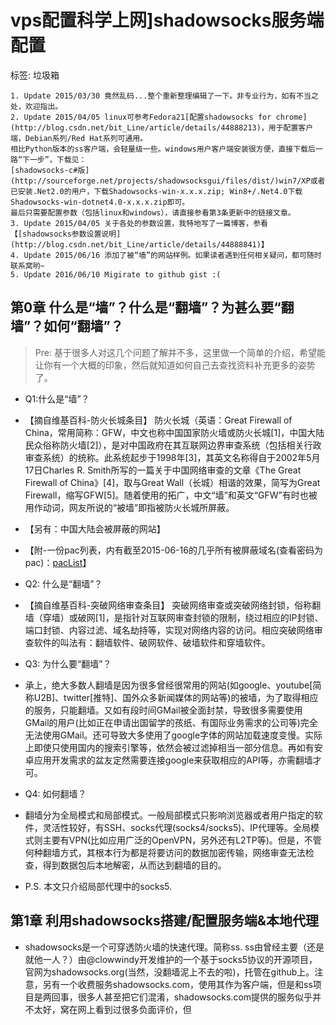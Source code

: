 # vps配置科学上网]shadowsocks服务端配置

标签: 垃圾箱

```
1. Update 2015/03/30 竟然乱码...整个重新整理编辑了一下。非专业行为，如有不当之处，欢迎指出。
2. Update 2015/04/05 linux可参考Fedora21[配置shadowsocks for chrome](http://blog.csdn.net/bit_Line/article/details/44888213)，用于配置客户端，Debian系列/Red Hat系列可通用。
相比Python版本的ss客户端，会轻量级一些。windows用户客户端安装很方便，直接下载后一路“下一步”，下载见：
[shadowsocks-c#版](http://sourceforge.net/projects/shadowsocksgui/files/dist/)win7/XP或者已安装.Net2.0的用户，下载Shadowsocks-win-x.x.x.zip; Win8+/.Net4.0下载Shadowsocks-win-dotnet4.0-x.x.x.zip即可。
最后只需要配置参数（包括linux和windows），请直接参看第3条更新中的链接文章。
3. Update 2015/04/05 关于各处的参数设置，我特地写了一篇博客，参看 【[shadowsocks参数设置说明](http://blog.csdn.net/bit_Line/article/details/44888841)】
4. Update 2015/06/16 添加了被“墙”的网站样例。如果读者遇到任何相关疑问，都可随时联系窝哟~
5. Update 2016/06/10 Migirate to github gist :(
```

## 第0章 什么是“墙”？什么是“翻墙”？为甚么要“翻墙”？如何“翻墙”？
> Pre: 基于很多人对这几个问题了解并不多，这里做一个简单的介绍，希望能让你有一个大概的印象，然后就知道如何自己去查找资料补充更多的姿势了。

- Q1:什么是“墙”？
 - 【摘自维基百科-防火长城条目】
  防火长城（英语：Great Firewall of China，常用简称：GFW，中文也称中国国家防火墙或防火长城[1]，中国大陆民众俗称防火墙[2]），是对中国政府在其互联网边界审查系统（包括相关行政审查系统）的统称。此系统起步于1998年[3]，其英文名称得自于2002年5月17日Charles R. Smith所写的一篇关于中国网络审查的文章《The Great Firewall of China》[4]，取与Great Wall（长城）相谐的效果，简写为Great Firewall，缩写GFW[5]。随着使用的拓广，中文“墙”和英文“GFW”有时也被用作动词，网友所说的“被墙”即指被防火长城所屏蔽。
 - 【另有：中国大陆会被屏蔽的网站】
 - 【附-一份pac列表，内有截至2015-06-16的几乎所有被屏蔽域名(查看密码为pac)：[pacList](http://pastebin.centos.org/46591/54782614/)】
- Q2: 什么是“翻墙”？
 - 【摘自维基百科-突破网络审查条目】
  突破网络审查或突破网络封锁，俗称翻墙（穿墙）或破网[1]，是指针对互联网审查封锁的限制，绕过相应的IP封锁、端口封锁、内容过滤、域名劫持等，实现对网络内容的访问。相应突破网络审查软件的叫法有：翻墙软件、破网软件、破墙软件和穿墙软件。
- Q3: 为什么要“翻墙”？
 - 承上，绝大多数人翻墙是因为很多曾经很常用的网站(如google、youtube[简称U2B]、twitter[推特]、国外众多新闻媒体的网站等)的被墙，为了取得相应的服务，只能翻墙。又如有段时间GMail被全面封禁，导致很多需要使用GMail的用户(比如正在申请出国留学的孩纸、有国际业务需求的公司等)完全无法使用GMail。还可导致大多使用了google字体的网站加载速度变慢。实际上即使只使用国内的搜索引擎等，依然会被过滤掉相当一部分信息。再如有安卓应用开发需求的盆友定然需要连接google来获取相应的API等，亦需翻墙才可。
- Q4: 如何翻墙？
 - 翻墙分为全局模式和局部模式。一般局部模式只影响浏览器或者用户指定的软件，灵活性较好，有SSH、socks代理(socks4/socks5)、IP代理等。全局模式则主要有VPN(比如应用广泛的OpenVPN，另外还有L2TP等)。但是，不管何种翻墙方式，其根本行为都是将要访问的数据加密传输，网络审查无法检查，得到数据包后本地解密，从而达到翻墙的目的。

 - P.S. 本文只介绍局部代理中的socks5.

## 第1章 利用shadowsocks搭建/配置服务端&本地代理
- shadowsocks是一个可穿透防火墙的快速代理。简称ss.
ss由曾经主要（还是就他一人？）由@clowwindy开发维护的一个基于socks5协议的开源项目，官网为shadowsocks.org(当然，没翻墙泥上不去的啦)，托管在github上。注意，另有一个收费服务shadowsocks.com，使用其作为客户端，但是和ss项目是两回事，很多人甚至把它们混淆，shadowsocks.com提供的服务似乎并不太好，窝在网上看到过很多负面评价，但
